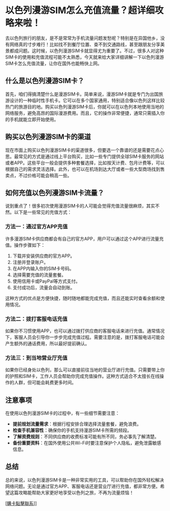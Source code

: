 # 以色列漫游SIM怎么充值流量？超详细攻略来啦！

去以色列旅行的朋友，是不是常常为手机流量问题发愁呢？特别是在异国他乡，没有网络真的寸步难行！比如找不到餐厅位置、查不到交通路线，甚至跟朋友分享美景都成问题。这时候，以色列漫游SIM卡就显得尤为重要了。不过，很多人对这种SIM卡的使用和充值流程可能不太熟悉，今天就来给大家详细讲解一下以色列漫游SIM卡怎么充值流量，让你在国外也能畅快上网。

## 什么是以色列漫游SIM卡？

首先，咱们得搞清楚什么是漫游SIM卡。简单来说，漫游SIM卡就是专门为出国旅游设计的一种临时性手机卡。它可以在多个国家通用，特别适合像以色列这样比较热门的旅游目的地。购买以色列漫游SIM卡后，你就可以在以色列本地使用当地的网络服务，避免高昂的国际漫游费用。而且，它的操作非常便捷，通常只需插入你的手机就能立即开始使用。

## 购买以色列漫游SIM卡的渠道

现在市面上购买以色列漫游SIM卡的渠道很多，但要选一个靠谱的还是需要花点心思。最常见的方式是通过线上平台购买，比如一些专门提供全球SIM卡服务的网站或者APP。这些平台一般会提供多种套餐选择，比如按天计费、包月计费等，可以根据自己的需求灵活选择。此外，也可以在机场到达大厅或者一些大型商场找到售卖点，不过价格可能会稍高一些。

## 如何充值以色列漫游SIM卡流量？

说到重点了！很多初次使用漫游SIM卡的人可能会觉得充值流量很麻烦，其实不然。以下是一些常见的充值方式：

### 方法一：通过官方APP充值
许多漫游SIM卡供应商都会有自己的官方APP，用户可以通过这个APP进行流量充值。操作步骤如下：
1. 下载并安装供应商的官方APP。
2. 注册并登录账户。
3. 在APP内输入你的SIM卡号码。
4. 选择需要充值的流量套餐。
5. 使用信用卡或PayPal等方式支付。
6. 支付成功后，流量会自动到账。

这种方式的优点是方便快捷，随时随地都能完成充值，而且还能实时查看余额和使用情况。

### 方法二：拨打客服电话充值
如果你不习惯使用APP，也可以通过拨打供应商的客服电话来进行充值。通常情况下，客服人员会引导你一步步完成充值过程。需要注意的是，拨打客服电话可能会产生额外的通话费用，所以最好提前确认。

### 方法三：到当地营业厅充值
如果你已经身处以色列，那么可以直接前往当地的营业厅进行充值。只需要带上你的护照和SIM卡，工作人员会帮助你完成充值操作。这种方式适合不太擅长在线操作的人群，但可能会耗费更多时间。

## 注意事项

在使用以色列漫游SIM卡的过程中，有一些细节需要注意：
- **提前规划流量需求**：根据行程安排合理选择流量套餐，避免浪费。
- **检查手机兼容性**：确保你的手机支持漫游SIM卡所需的频段。
- **了解资费规则**：不同供应商的收费标准可能有所不同，务必事先了解清楚。
- **备份重要资料**：在国外使用公共Wi-Fi时要注意保护个人隐私，避免泄露敏感信息。

## 总结

总的来说，以色列漫游SIM卡是一种非常实用的工具，可以帮助你在国外轻松解决网络问题。无论是通过官方APP、客服电话还是营业厅进行充值，都非常方便。希望这篇攻略能帮助大家更好地享受以色列之旅，不再为流量烦恼！

[[購卡點擊聯系](https://t.me/s/esim1088)]]